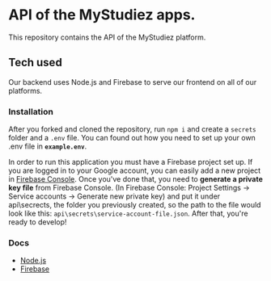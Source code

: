 # API of the MyStudiez apps.

This repository contains the API of the MyStudiez platform.

## Tech used

Our backend uses Node.js and Firebase to serve our frontend on all of our platforms.

### Installation

After you forked and cloned the repository, run `npm i` and create a `secrets` folder and a `.env` file. You can found out how you need to set up your own .env file in **`example.env`**.

In order to run this application you must have a Firebase project set up. If you are logged in to your Google account, you can easily add a new project in [Firebase Console](https://console.firebase.google.com). Once you've done that, you need to **generate a private key file** from Firebase Console. (In Firebase Console: Project Settings -> Service accounts -> Generate new private key) and put it under api\secrects\, the folder you previously created, so the path to the file would look like this: `api\secrets\service-account-file.json`. After that, you're ready to develop!

### Docs

- [Node.js](https://nodejs.org/en/docs/)
- [Firebase](https://firebase.google.com/docs)
